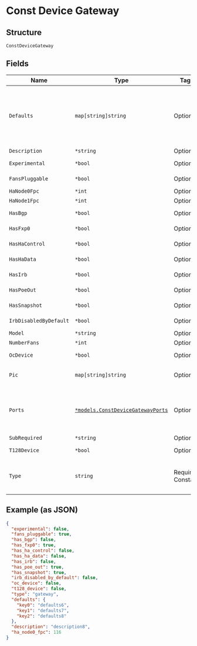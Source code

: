 
# Const Device Gateway

## Structure

`ConstDeviceGateway`

## Fields

| Name | Type | Tags | Description |
|  --- | --- | --- | --- |
| `Defaults` | `map[string]string` | Optional | Object Key is the interface type name (e.g. "lan_ports", "wan_ports", ...) |
| `Description` | `*string` | Optional | - |
| `Experimental` | `*bool` | Optional | **Default**: `false` |
| `FansPluggable` | `*bool` | Optional | **Default**: `true` |
| `HaNode0Fpc` | `*int` | Optional | - |
| `HaNode1Fpc` | `*int` | Optional | - |
| `HasBgp` | `*bool` | Optional | **Default**: `false` |
| `HasFxp0` | `*bool` | Optional | **Default**: `true` |
| `HasHaControl` | `*bool` | Optional | **Default**: `false` |
| `HasHaData` | `*bool` | Optional | **Default**: `false` |
| `HasIrb` | `*bool` | Optional | **Default**: `false` |
| `HasPoeOut` | `*bool` | Optional | **Default**: `true` |
| `HasSnapshot` | `*bool` | Optional | **Default**: `true` |
| `IrbDisabledByDefault` | `*bool` | Optional | **Default**: `false` |
| `Model` | `*string` | Optional | - |
| `NumberFans` | `*int` | Optional | - |
| `OcDevice` | `*bool` | Optional | **Default**: `false` |
| `Pic` | `map[string]string` | Optional | Object Key is the PIC number |
| `Ports` | [`*models.ConstDeviceGatewayPorts`](../../doc/models/const-device-gateway-ports.md) | Optional | Object Key is the interface name (e.g. "ge-0/0/1", ...) |
| `SubRequired` | `*string` | Optional | - |
| `T128Device` | `*bool` | Optional | **Default**: `false` |
| `Type` | `string` | Required, Constant | Device Type. enum: `gateway`<br>**Default**: `"gateway"` |

## Example (as JSON)

```json
{
  "experimental": false,
  "fans_pluggable": true,
  "has_bgp": false,
  "has_fxp0": true,
  "has_ha_control": false,
  "has_ha_data": false,
  "has_irb": false,
  "has_poe_out": true,
  "has_snapshot": true,
  "irb_disabled_by_default": false,
  "oc_device": false,
  "t128_device": false,
  "type": "gateway",
  "defaults": {
    "key0": "defaults6",
    "key1": "defaults7",
    "key2": "defaults8"
  },
  "description": "description8",
  "ha_node0_fpc": 116
}
```

